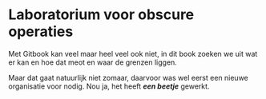 # Laboratorium voor obscure operaties

Met Gitbook kan veel maar heel veel ook niet, in dit book zoeken we uit wat er kan en hoe dat meot en waar de grenzen liggen.

Maar dat gaat natuurlijk niet zomaar, daarvoor was wel eerst een nieuwe organisatie voor nodig. Nou ja, het heeft _**een beetje**_ gewerkt.
